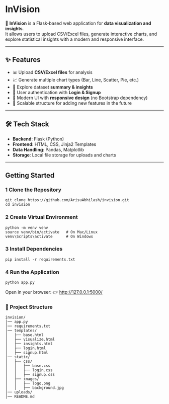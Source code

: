 # InVision  

🚀 **InVision** is a Flask-based web application for **data visualization and insights**.  
It allows users to upload CSV/Excel files, generate interactive charts, and explore statistical insights with a modern and responsive interface.  

---

## ✨ Features
- 📊 Upload **CSV/Excel files** for analysis  
- 📈 Generate multiple chart types (Bar, Line, Scatter, Pie, etc.)  
- 📑 Explore dataset **summary & insights**  
- 🔐 User authentication with **Login & Signup**  
- 🎨 Modern UI with **responsive design** (no Bootstrap dependency)  
- 🔮 Scalable structure for adding new features in the future  

---

## 🛠 Tech Stack
- **Backend**: Flask (Python)  
- **Frontend**: HTML, CSS, Jinja2 Templates  
- **Data Handling**: Pandas, Matplotlib  
- **Storage**: Local file storage for uploads and charts  

---

##  Getting Started

### 1️ Clone the Repository

    git clone https://github.com/ArisuAbhilash/invision.git
    cd invision

### 2 Create Virtual Environment

    python -m venv venv
    source venv/bin/activate   # On Mac/Linux
    venv\Scripts\activate      # On Windows

### 3 Install Dependencies
    pip install -r requirements.txt

### 4 Run the Application
    python app.py


Open in your browser:
    👉 http://127.0.0.1:5000/


### 📂 Project Structure

    invision/
    │── app.py
    │── requirements.txt
    │── templates/
    │   ├── base.html
    │   ├── visualize.html
    │   ├── insights.html
    │   ├── login.html
    │   ├── signup.html
    │── static/
    │   ├── css/
    │   │   ├── base.css
    │   │   ├── login.css
    │   │   ├── signup.css
    │   ├── images/
    │   │   ├── logo.png
    │   │   ├── background.jpg
    │── uploads/
    │── README.md
